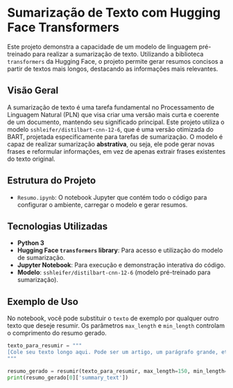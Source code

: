 # Sumarização de Texto com Hugging Face Transformers

Este projeto demonstra a capacidade de um modelo de linguagem pré-treinado para realizar a sumarização de texto. Utilizando a biblioteca `transformers` da Hugging Face, o projeto permite gerar resumos concisos a partir de textos mais longos, destacando as informações mais relevantes.

## Visão Geral

A sumarização de texto é uma tarefa fundamental no Processamento de Linguagem Natural (PLN) que visa criar uma versão mais curta e coerente de um documento, mantendo seu significado principal. Este projeto utiliza o modelo `sshleifer/distilbart-cnn-12-6`, que é uma versão otimizada do BART, projetada especificamente para tarefas de sumarização. O modelo é capaz de realizar sumarização **abstrativa**, ou seja, ele pode gerar novas frases e reformular informações, em vez de apenas extrair frases existentes do texto original.

## Estrutura do Projeto

* `Resumo.ipynb`: O notebook Jupyter que contém todo o código para configurar o ambiente, carregar o modelo e gerar resumos.

## Tecnologias Utilizadas

* **Python 3**
* **Hugging Face `transformers` library**: Para acesso e utilização do modelo de sumarização.
* **Jupyter Notebook**: Para execução e demonstração interativa do código.
* **Modelo**: `sshleifer/distilbart-cnn-12-6` (modelo pré-treinado para sumarização).

## Exemplo de Uso

No notebook, você pode substituir o `texto` de exemplo por qualquer outro texto que deseje resumir. Os parâmetros `max_length` e `min_length` controlam o comprimento do resumo gerado.

```python
texto_para_resumir = """
[Cole seu texto longo aqui. Pode ser um artigo, um parágrafo grande, etc.]
"""

resumo_gerado = resumir(texto_para_resumir, max_length=150, min_length=80)
print(resumo_gerado[0]['summary_text'])
